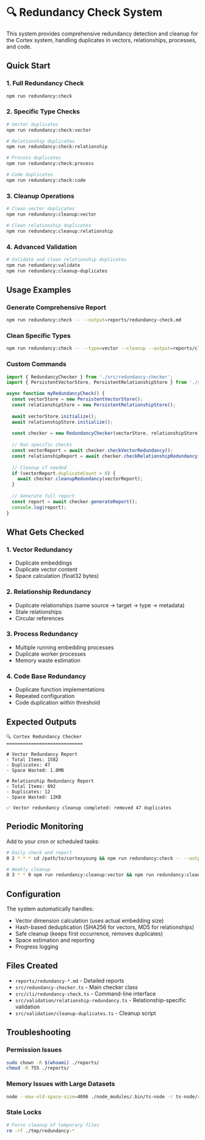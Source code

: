 # 🔍 Redundancy Check System

This system provides comprehensive redundancy detection and cleanup for the Cortex system, handling duplicates in vectors, relationships, processes, and code.

## Quick Start

### 1. Full Redundancy Check
```bash
npm run redundancy:check
```

### 2. Specific Type Checks
```bash
# Vector duplicates
npm run redundancy:check:vector

# Relationship duplicates  
npm run redundancy:check:relationship

# Process duplicates
npm run redundancy:check:process

# Code duplicates
npm run redundancy:check:code
```

### 3. Cleanup Operations
```bash
# Clean vector duplicates
npm run redundancy:cleanup:vector

# Clean relationship duplicates
npm run redundancy:cleanup:relationship
```

### 4. Advanced Validation
```bash
# Validate and clean relationship duplicates
npm run redundancy:validate
npm run redundancy:cleanup-duplicates
```

## Usage Examples

### Generate Comprehensive Report
```bash
npm run redundancy:check -- --output=reports/redundancy-check.md
```

### Clean Specific Types
```bash
npm run redundancy:check -- --type=vector --cleanup --output=reports/cleanup-report.md
```

### Custom Commands
```typescript
import { RedundancyChecker } from './src/redundancy-checker';
import { PersistentVectorStore, PersistentRelationshipStore } from './src/storage';

async function myRedundancyCheck() {
  const vectorStore = new PersistentVectorStore();
  const relationshipStore = new PersistentRelationshipStore();
  
  await vectorStore.initialize();
  await relationshipStore.initialize();
  
  const checker = new RedundancyChecker(vectorStore, relationshipStore);
  
  // Run specific checks
  const vectorReport = await checker.checkVectorRedundancy();
  const relationshipReport = await checker.checkRelationshipRedundancy();
  
  // Cleanup if needed
  if (vectorReport.duplicateCount > 0) {
    await checker.cleanupRedundancy(vectorReport);
  }
  
  // Generate full report
  const report = await checker.generateReport();
  console.log(report);
}
```

## What Gets Checked

### 1. Vector Redundancy
- Duplicate embeddings
- Duplicate vector content
- Space calculation (float32 bytes)

### 2. Relationship Redundancy
- Duplicate relationships (same source → target → type → metadata)
- Stale relationships
- Circular references

### 3. Process Redundancy
- Multiple running embedding processes
- Duplicate worker processes
- Memory waste estimation

### 4. Code Base Redundancy
- Duplicate function implementations
- Repeated configuration
- Code duplication within threshold

## Expected Outputs

```
🔍 Cortex Redundancy Checker
============================

# Vector Redundancy Report
- Total Items: 1582
- Duplicates: 47
- Space Wasted: 1.8MB

# Relationship Redundancy Report  
- Total Items: 892
- Duplicates: 12
- Space Wasted: 12KB

✅ Vector redundancy cleanup completed: removed 47 duplicates
```

## Periodic Monitoring

Add to your cron or scheduled tasks:

```bash
# Daily check and report
0 2 * * * cd /path/to/cortexyoung && npm run redundancy:check -- --output=reports/daily-$(date +%Y%m%d).md

# Weekly cleanup
0 3 * * 0 npm run redundancy:cleanup:vector && npm run redundancy:cleanup:relationship
```

## Configuration

The system automatically handles:
- Vector dimension calculation (uses actual embedding size)
- Hash-based deduplication (SHA256 for vectors, MD5 for relationships)
- Safe cleanup (keeps first occurrence, removes duplicates)
- Space estimation and reporting
- Progress logging

## Files Created

- `reports/redundancy-*.md` - Detailed reports
- `src/redundancy-checker.ts` - Main checker class
- `src/cli/redundancy-check.ts` - Command-line interface
- `src/validation/relationship-redundancy.ts` - Relationship-specific validation
- `src/validation/cleanup-duplicates.ts` - Cleanup script

## Troubleshooting

### Permission Issues
```bash
sudo chown -R $(whoami) ./reports/
chmod -R 755 ./reports/
```

### Memory Issues with Large Datasets
```bash
node --max-old-space-size=4096 ./node_modules/.bin/ts-node -r ts-node/register src/cli/redundancy-check.ts
```

### Stale Locks
```bash
# Force cleanup of temporary files
rm -rf ./tmp/redundancy-*
```